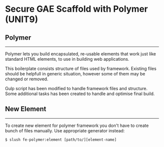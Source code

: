 # Secure GAE Scaffold with Polymer (UNIT9)

## Polymer
----

Polymer lets you build encapsulated, re-usable elements that work just like 
standard HTML elements, to use in building web applications.

This boilerplate consists structure of files used by framework. Existing files 
should be helpfull in generic situation, however some of them may be changed or 
removed.

Gulp script has been modified to handle framework files and structure. Some 
additional tasks has been created to handle and optimise final build.

## New Element
----

To create new element for polymer framework you don't have to create bunch of 
files manually. Use appropriate generator instead:

`$ slush fe-polymer:element [path/to/][element-name]`

